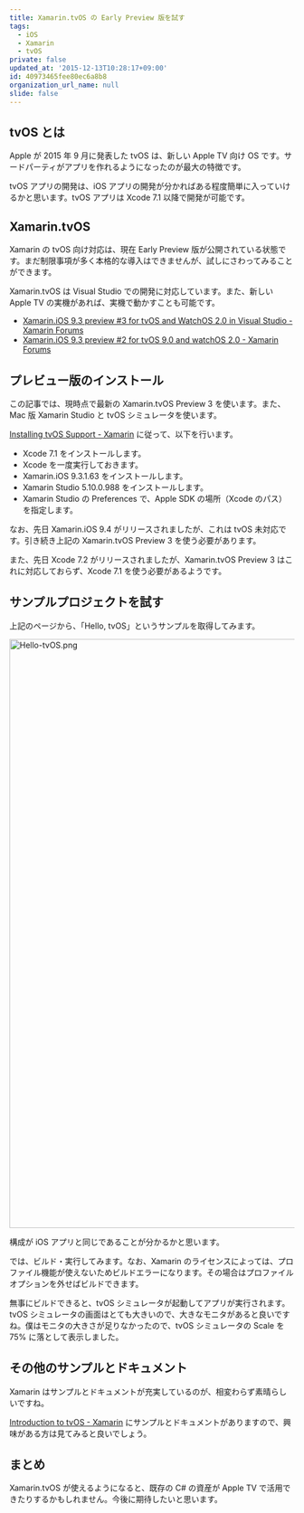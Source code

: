 ```yaml
---
title: Xamarin.tvOS の Early Preview 版を試す
tags:
  - iOS
  - Xamarin
  - tvOS
private: false
updated_at: '2015-12-13T10:28:17+09:00'
id: 40973465fee80ec6a8b8
organization_url_name: null
slide: false
---
```

## tvOS とは

Apple が 2015 年 9 月に発表した tvOS は、新しい Apple TV 向け OS です。サードパーティがアプリを作れるようになったのが最大の特徴です。

tvOS アプリの開発は、iOS アプリの開発が分かればある程度簡単に入っていけるかと思います。tvOS アプリは Xcode 7.1 以降で開発が可能です。

## Xamarin.tvOS

Xamarin の tvOS 向け対応は、現在 Early Preview 版が公開されている状態です。まだ制限事項が多く本格的な導入はできませんが、試しにさわってみることができます。

Xamarin.tvOS は Visual Studio での開発に対応しています。また、新しい Apple TV の実機があれば、実機で動かすことも可能です。

* [Xamarin.iOS 9.3 preview #3 for tvOS and WatchOS 2.0 in Visual Studio - Xamarin Forums](http://forums.xamarin.com/discussion/57111/xamarin-ios-9-3-preview-3-for-tvos-and-watchos-2-0-in-visual-studio)
* [Xamarin.iOS 9.3 preview #2 for tvOS 9.0 and watchOS 2.0 - Xamarin Forums](http://forums.xamarin.com/discussion/54753/xamarin-ios-9-3-preview-2-for-tvos-9-0-and-watchos-2-0)

## プレビュー版のインストール

この記事では、現時点で最新の Xamarin.tvOS Preview 3 を使います。また、Mac 版 Xamarin Studio と tvOS シミュレータを使います。

[Installing tvOS Support - Xamarin](https://developer.xamarin.com/guides/ios/tvos/getting-started/installation/) に従って、以下を行います。

* Xcode 7.1 をインストールします。
* Xcode を一度実行しておきます。
* Xamarin.iOS 9.3.1.63 をインストールします。
* Xamarin Studio 5.10.0.988 をインストールします。
* Xamarin Studio の Preferences で、Apple SDK の場所（Xcode のパス）を指定します。

なお、先日 Xamarin.iOS 9.4 がリリースされましたが、これは tvOS 未対応です。引き続き上記の Xamarin.tvOS Preview 3 を使う必要があります。

また、先日 Xcode 7.2 がリリースされましたが、Xamarin.tvOS Preview 3 はこれに対応しておらず、Xcode 7.1 を使う必要があるようです。

## サンプルプロジェクトを試す

上記のページから、「Hello, tvOS」というサンプルを取得してみます。

<img width="1042" alt="Hello-tvOS.png" src="https://qiita-image-store.s3.amazonaws.com/0/6204/6dfb073e-487f-7825-6bc0-cc53424e00b8.png">

構成が iOS アプリと同じであることが分かるかと思います。

では、ビルド・実行してみます。なお、Xamarin のライセンスによっては、プロファイル機能が使えないためビルドエラーになります。その場合はプロファイルオプションを外せばビルドできます。

無事にビルドできると、tvOS シミュレータが起動してアプリが実行されます。tvOS シミュレータの画面はとても大きいので、大きなモニタがあると良いですね。僕はモニタの大きさが足りなかったので、tvOS シミュレータの Scale を 75% に落として表示しました。

## その他のサンプルとドキュメント

Xamarin はサンプルとドキュメントが充実しているのが、相変わらず素晴らしいですね。

[Introduction to tvOS - Xamarin](https://developer.xamarin.com/guides/ios/tvos/) にサンプルとドキュメントがありますので、興味がある方は見てみると良いでしょう。

## まとめ

Xamarin.tvOS が使えるようになると、既存の C# の資産が Apple TV で活用できたりするかもしれません。今後に期待したいと思います。
